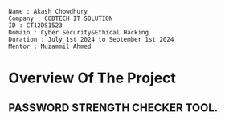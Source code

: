 ```
Name : Akash Chowdhury
Company : CODTECH IT SOLUTION
ID : CT12DS1523
Domain : Cyber Security&Ethical Hacking
Duration : July 1st 2024 to September 1st 2024
Mentor : Muzammil Ahmed
```
# Overview Of The Project 
## PASSWORD STRENGTH CHECKER TOOL. 

